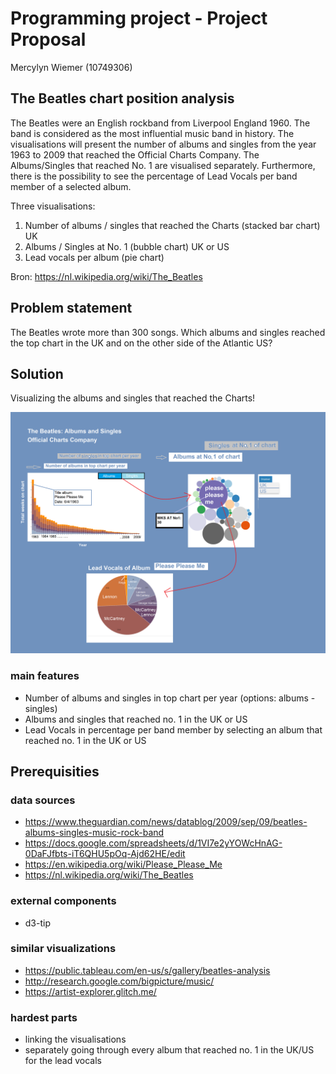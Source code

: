 # Programming project - Project Proposal #

Mercylyn Wiemer (10749306)

## The Beatles chart position analysis ##

The Beatles were an English rockband from Liverpool England 1960. The band is considered as the most influential music band in history. The visualisations will present the number of albums and singles from the year 1963 to 2009 that reached the Official Charts Company. The Albums/Singles that reached No. 1 are visualised separately. Furthermore, there is the possibility to see the percentage of Lead Vocals per band member of a selected album.

Three visualisations:
1) Number of albums / singles that reached the Charts (stacked bar chart) UK
2) Albums / Singles at No. 1 (bubble chart) UK or US
3) Lead vocals per album (pie chart)

Bron: https://nl.wikipedia.org/wiki/The_Beatles

## Problem statement ##
The Beatles wrote more than 300 songs. Which albums and singles reached the top chart in the UK and on the other side of the Atlantic US?

## Solution ##
Visualizing the albums and singles that reached the Charts!

![](doc/beatles_project_proposal.png)

### main features ###
* Number of albums and singles in top chart per year (options: albums - singles)
* Albums and singles that reached no. 1 in the UK or US
* Lead Vocals in percentage per band member by selecting an album that reached no. 1 in the UK or US
## Prerequisities ##

### data sources ###
* https://www.theguardian.com/news/datablog/2009/sep/09/beatles-albums-singles-music-rock-band
* https://docs.google.com/spreadsheets/d/1VI7e2yYOWcHnAG-0DaFJfbts-iT6QHU5pOq-Ajd62HE/edit
* https://en.wikipedia.org/wiki/Please_Please_Me
* https://nl.wikipedia.org/wiki/The_Beatles


### external components ###
* d3-tip

### similar visualizations ###
* https://public.tableau.com/en-us/s/gallery/beatles-analysis
* http://research.google.com/bigpicture/music/
* https://artist-explorer.glitch.me/

### hardest parts ###
* linking the visualisations
* separately going through every album that reached no. 1 in the UK/US for the lead vocals
